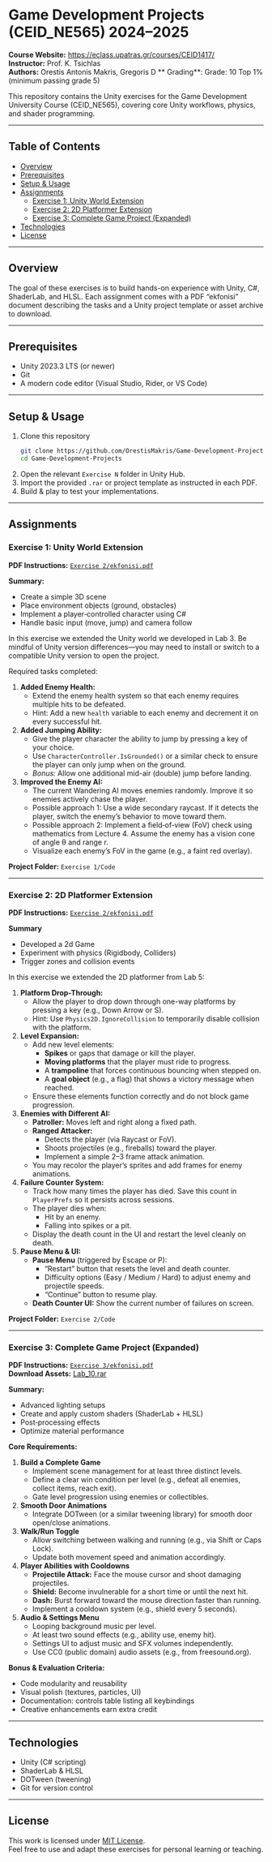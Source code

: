 # Game Development Projects (CEID_NE565) 2024–2025

**Course Website:** https://eclass.upatras.gr/courses/CEID1417/  
**Instructor:** Prof. K. Tsichlas  
**Authors:** Orestis Antonis Makris, Gregoris D
** Grading**: Grade: 10  Top 1% (minimum passing grade 5)

This repository contains the Unity exercises for the Game Development University Course (CEID_NE565), covering core Unity workflows, physics, and shader programming.

---

## Table of Contents

- [Overview](#overview)  
- [Prerequisites](#prerequisites)  
- [Setup & Usage](#setup--usage)  
- [Assignments](#assignments)  
  - [Exercise 1: Unity World Extension](#exercise-1-unity-world-extension)  
  - [Exercise 2: 2D Platformer Extension](#exercise-2-2d-platformer-extension)  
  - [Exercise 3: Complete Game Project (Expanded)](#exercise-3-complete-game-project-expanded)  
- [Technologies](#technologies)  
- [License](#license)  

---

## Overview

The goal of these exercises is to build hands-on experience with Unity, C#, ShaderLab, and HLSL. Each assignment comes with a PDF “ekfonisi” document describing the tasks and a Unity project template or asset archive to download.

---

## Prerequisites

- Unity 2023.3 LTS (or newer)  
- Git  
- A modern code editor (Visual Studio, Rider, or VS Code)  

---

## Setup & Usage

1. Clone this repository  
   ```bash
   git clone https://github.com/OrestisMakris/Game-Development-Projects.git
   cd Game-Development-Projects
   ```
2. Open the relevant `Exercise N` folder in Unity Hub.  
3. Import the provided `.rar` or project template as instructed in each PDF.  
4. Build & play to test your implementations.

---

## Assignments

### Exercise 1: Unity World Extension

**PDF Instructions:** [`Exercise 2/ekfonisi.pdf`](Askisi%203/3η%20ασκηση%20εργαστηριου.pdf)  

**Summary:**  
- Create a simple 3D scene  
- Place environment objects (ground, obstacles)  
- Implement a player‐controlled character using C#  
- Handle basic input (move, jump) and camera follow  

In this exercise we extended the Unity world we developed in Lab 3. Be mindful of Unity version differences—you may need to install or switch to a compatible Unity version to open the project.

Required tasks completed:  
1. **Added Enemy Health:**  
   - Extend the enemy health system so that each enemy requires multiple hits to be defeated.  
   - Hint: Add a new `health` variable to each enemy and decrement it on every successful hit.  
2. **Added Jumping Ability:**  
   - Give the player character the ability to jump by pressing a key of your choice.  
   - Use `CharacterController.IsGrounded()` or a similar check to ensure the player can only jump when on the ground.  
   - *Bonus:* Allow one additional mid-air (double) jump before landing.  
3. **Improved the Enemy AI:**  
   - The current Wandering AI moves enemies randomly. Improve it so enemies actively chase the player.  
   - Possible approach 1: Use a wide secondary raycast. If it detects the player, switch the enemy’s behavior to move toward them.  
   - Possible approach 2: Implement a field‐of‐view (FoV) check using mathematics from Lecture 4. Assume the enemy has a vision cone of angle θ and range r.  
   - Visualize each enemy’s FoV in the game (e.g., a faint red overlay).  

**Project Folder:** `Exercise 1/Code`  

---

### Exercise 2: 2D Platformer Extension

**PDF Instructions:** [`Exercise 2/ekfonisi.pdf`](Askisi%203/3η%20ασκηση%20εργαστηριου.pdf)  

**Summary**  
- Developed a 2d Game
- Experiment with physics (Rigidbody, Colliders)  
- Trigger zones and collision events  


In this exercise we extended the 2D platformer from Lab 5:

1. **Platform Drop-Through:**  
   - Allow the player to drop down through one-way platforms by pressing a key (e.g., Down Arrow or S).  
   - Hint: Use `Physics2D.IgnoreCollision` to temporarily disable collision with the platform.  
2. **Level Expansion:**  
   - Add new level elements:  
     - **Spikes** or gaps that damage or kill the player.  
     - **Moving platforms** that the player must ride to progress.  
     - A **trampoline** that forces continuous bouncing when stepped on.  
     - A **goal object** (e.g., a flag) that shows a victory message when reached.  
   - Ensure these elements function correctly and do not block game progression.  
3. **Enemies with Different AI:**  
   - **Patroller:** Moves left and right along a fixed path.  
   - **Ranged Attacker:**  
     - Detects the player (via Raycast or FoV).  
     - Shoots projectiles (e.g., fireballs) toward the player.  
     - Implement a simple 2–3 frame attack animation.  
   - You may recolor the player’s sprites and add frames for enemy animations.  
4. **Failure Counter System:**  
   - Track how many times the player has died. Save this count in `PlayerPrefs` so it persists across sessions.  
   - The player dies when:  
     - Hit by an enemy.  
     - Falling into spikes or a pit.  
   - Display the death count in the UI and restart the level cleanly on death.  
5. **Pause Menu & UI:**  
   - **Pause Menu** (triggered by Escape or P):  
     - “Restart” button that resets the level and death counter.  
     - Difficulty options (Easy / Medium / Hard) to adjust enemy and projectile speeds.  
     - “Continue” button to resume play.  
   - **Death Counter UI:** Show the current number of failures on screen.  

**Project Folder:** `Exercise 2/Code`  

---

### Exercise 3: Complete Game Project (Expanded)

**PDF Instructions:** [`Exercise 3/ekfonisi.pdf`](Askisi%203/3η%20ασκηση%20εργαστηριου.pdf)  
**Download Assets:** [Lab_10.rar](https://www.ceid.upatras.gr/webpages/faculty/ktsichlas/Unity/Lab_10.rar)  

**Summary:**  
- Advanced lighting setups  
- Create and apply custom shaders (ShaderLab + HLSL)  
- Post‐processing effects  
- Optimize material performance  

**Core Requirements:**  
1. **Build a Complete Game**  
   - Implement scene management for at least three distinct levels.  
   - Define a clear win condition per level (e.g., defeat all enemies, collect items, reach exit).  
   - Gate level progression using enemies or collectibles.  
2. **Smooth Door Animations**  
   - Integrate DOTween (or a similar tweening library) for smooth door open/close animations.  
3. **Walk/Run Toggle**  
   - Allow switching between walking and running (e.g., via Shift or Caps Lock).  
   - Update both movement speed and animation accordingly.  
4. **Player Abilities with Cooldowns**  
   - **Projectile Attack:** Face the mouse cursor and shoot damaging projectiles.  
   - **Shield:** Become invulnerable for a short time or until the next hit.  
   - **Dash:** Burst forward toward the mouse direction faster than running.  
   - Implement a cooldown system (e.g., shield every 5 seconds).  
5. **Audio & Settings Menu**  
   - Looping background music per level.  
   - At least two sound effects (e.g., ability use, enemy hit).  
   - Settings UI to adjust music and SFX volumes independently.  
   - Use CC0 (public domain) audio assets (e.g., from freesound.org).  

**Bonus & Evaluation Criteria:**  
- Code modularity and reusability  
- Visual polish (textures, particles, UI)  
- Documentation: controls table listing all keybindings  
- Creative enhancements earn extra credit  

---

## Technologies

- Unity (C# scripting)  
- ShaderLab & HLSL  
- DOTween (tweening)  
- Git for version control  

---

## License

This work is licensed under [MIT License](LICENSE).  
Feel free to use and adapt these exercises for personal learning or teaching.  

